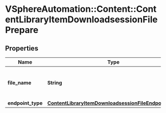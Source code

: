 # VSphereAutomation::Content::ContentLibraryItemDownloadsessionFilePrepare

## Properties
Name | Type | Description | Notes
------------ | ------------- | ------------- | -------------
**file_name** | **String** | Name of the file requested for download. | 
**endpoint_type** | [**ContentLibraryItemDownloadsessionFileEndpointType**](ContentLibraryItemDownloadsessionFileEndpointType.md) |  | [optional] 


